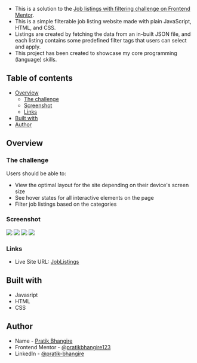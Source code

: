 - This is a solution to the [Job listings with filtering challenge on Frontend Mentor](https://www.frontendmentor.io/challenges/job-listings-with-filtering-ivstIPCt).
- This is a simple filterable job listing website made with plain JavaScript, HTML, and CSS.
- Listings are created by fetching the data from an in-built JSON file, and each listing contains some predefined filter tags that users can select and apply.
- This project has been created to showcase my core programming (language) skills.


## Table of contents

- [Overview](#overview)
  - [The challenge](#the-challenge)
  - [Screenshot](#screenshot)
  - [Links](#links)
- [Built with](#built-with)
- [Author](#author)

## Overview

### The challenge

Users should be able to:

- View the optimal layout for the site depending on their device's screen size
- See hover states for all interactive elements on the page
- Filter job listings based on the categories

### Screenshot

![](./images/SD1.png)
![](./images/SD2.png)
![](./images/SM1.png)
![](./images/SM2.png)

### Links

- Live Site URL: [JobListings](https://joblistings-sigma.vercel.app/)

## Built with
- Javasript
- HTML
- CSS 

## Author

- Name - [Pratik Bhangire](pratikbhangire@gmail.com)
- Frontend Mentor - [@pratikbhangire123](https://www.frontendmentor.io/profile/pratikbhangire123)
- LinkedIn - [@pratik-bhangire](https://www.linkedin.com/in/pratik-bhangire/)
